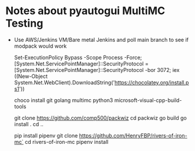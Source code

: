 # Notes about pyautogui MultiMC Testing

- Use AWS/Jenkins VM/Bare metal Jenkins and poll main branch to see if modpack would work

    Set-ExecutionPolicy Bypass -Scope Process -Force; [System.Net.ServicePointManager]::SecurityProtocol = [System.Net.ServicePointManager]::SecurityProtocol -bor 3072; iex ((New-Object System.Net.WebClient).DownloadString('https://chocolatey.org/install.ps1'))

    choco install git golang multimc python3 microsoft-visual-cpp-build-tools

    git clone https://github.com/comp500/packwiz
    cd packwiz
    go build
    go install .
    cd ..

    pip install pipenv
    git clone https://github.com/HenryFBP/rivers-of-iron-mc`
    cd rivers-of-iron-mc
    pipenv install